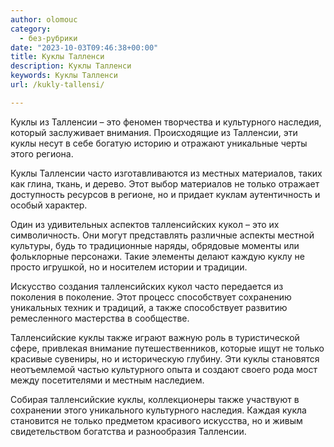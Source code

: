 ```yaml
---
author: olomouc
category:
  - без-рубрики
date: "2023-10-03T09:46:38+00:00"
title: Куклы Талленси
description: Куклы Талленси
keywords: Куклы Талленси
url: /kukly-tallensi/

---
```

Куклы из Талленсии – это феномен творчества и культурного наследия, который заслуживает внимания. Происходящие из Талленсии, эти куклы несут в себе богатую историю и отражают уникальные черты этого региона.

Куклы Талленсии часто изготавливаются из местных материалов, таких как глина, ткань, и дерево. Этот выбор материалов не только отражает доступность ресурсов в регионе, но и придает куклам аутентичность и особый характер.

Один из удивительных аспектов талленсийских кукол – это их символичность. Они могут представлять различные аспекты местной культуры, будь то традиционные наряды, обрядовые моменты или фольклорные персонажи. Такие элементы делают каждую куклу не просто игрушкой, но и носителем истории и традиции.

Искусство создания талленсийских кукол часто передается из поколения в поколение. Этот процесс способствует сохранению уникальных техник и традиций, а также способствует развитию ремесленного мастерства в сообществе.

Талленсийские куклы также играют важную роль в туристической сфере, привлекая внимание путешественников, которые ищут не только красивые сувениры, но и историческую глубину. Эти куклы становятся неотъемлемой частью культурного опыта и создают своего рода мост между посетителями и местным наследием.

Собирая талленсийские куклы, коллекционеры также участвуют в сохранении этого уникального культурного наследия. Каждая кукла становится не только предметом красивого искусства, но и живым свидетельством богатства и разнообразия Талленсии.
